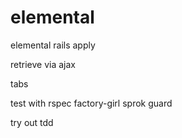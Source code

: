 elemental
=========

elemental rails apply

retrieve via ajax

tabs

test with rspec factory-girl sprok guard

try out tdd
